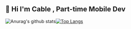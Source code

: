 ## 👋 Hi I'm Cable , Part-time Mobile Dev
![Anurag's github stats](https://github-readme-stats.vercel.app/api?username=CableBK&show_icons=true&theme=radical)[![Top Langs](https://github-readme-stats.vercel.app/api/top-langs/?username=CableBK&layout=donut-vertical)](https://github.com/anuraghazra/github-readme-stats)

<!--[![Top Langs](https://github-readme-stats.vercel.app/api/top-langs/?username=CableBK&layout=compact&theme=tokyonight)](https://github.com/anuraghazra/github-readme-stats)-->
<!--![Top Langs](https://github-readme-stats.vercel.app/api/top-langs/?username=CableBK&theme=tokyonight)-->

<!--
**CableBK/CableBK** is a ✨ _special_ ✨ repository because its `README.md` (this file) appears on your GitHub profile.

Here are some ideas to get you started:

- 🔭 I’m currently working on ...
- 🌱 I’m currently learning ...
- 👯 I’m looking to collaborate on ...
- 🤔 I’m looking for help with ...
- 💬 Ask me about ...
- 📫 How to reach me: ...
- 😄 Pronouns: ...
- ⚡ Fun fact: ...
-->
